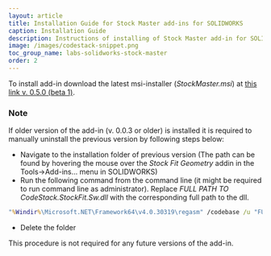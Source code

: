 ```yaml
---
layout: article
title: Installation Guide for Stock Master add-ins for SOLIDWORKS
caption: Installation Guide
description: Instructions of installing of Stock Master add-in for SOLIDWORKS which provides additional features for packaging and stocking
image: /images/codestack-snippet.png
toc_group_name: labs-solidworks-stock-master
order: 2
---
```

To install add-in download the latest msi-installer (*StockMaster.msi*) at [this link v. 0.5.0 (beta 1)](https://github.com/codestackdev/stock-fit-geometry/releases/tag/beta1).

### Note
If older version of the add-in (v. 0.0.3 or older) is installed it is required to manually uninstall the previous version by following steps below:

* Navigate to the installation folder of previous version (The path can be found by hovering the mouse over the *Stock Fit Geometry* addin in the Tools->Add-ins... menu in SOLIDWORKS)
* Run the following command from the command line (it might be required to run command line as administrator). Replace *FULL PATH TO CodeStack.StockFit.Sw.dll* with the corresponding full path to the dll.

~~~ bat
"%Windir%\Microsoft.NET\Framework64\v4.0.30319\regasm" /codebase /u "FULL PATH TO CodeStack.StockFit.Sw.dll"
~~~
* Delete the folder

This procedure is not required for any future versions of the add-in.